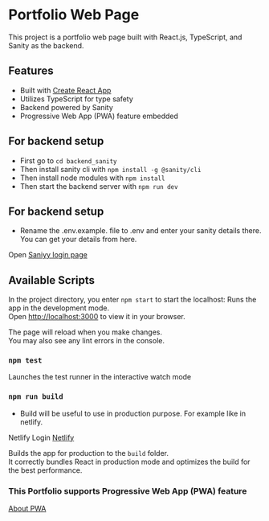 # Portfolio Web Page

This project is a portfolio web page built with React.js, TypeScript, and Sanity as the backend.

## Features

- Built with [Create React App](https://github.com/facebook/create-react-app)
- Utilizes TypeScript for type safety
- Backend powered by Sanity
- Progressive Web App (PWA) feature embedded

## For backend setup

- First go to `cd backend_sanity`
- Then install sanity cli with `npm install -g @sanity/cli`
- Then install node modules with `npm install`
- Then start the backend server with `npm run dev`

## For backend setup

- Rename the .env.example. file to .env and enter your sanity details there. You can get your details from here.

Open [Saniyy login page](https://www.sanity.io/login)

## Available Scripts

In the project directory, you enter `npm start` to start the localhost:
Runs the app in the development mode.\
Open [http://localhost:3000](http://localhost:3000) to view it in your browser.

The page will reload when you make changes.\
You may also see any lint errors in the console.

### `npm test`

Launches the test runner in the interactive watch mode

### `npm run build`

- Build will be useful to use in production purpose. For example like in netlify.

Netlify Login [Netlify](https://app.netlify.com/login)

Builds the app for production to the `build` folder.\
It correctly bundles React in production mode and optimizes the build for the best performance.

### This Portfolio supports Progressive Web App (PWA) feature

[About PWA](https://facebook.github.io/create-react-app/docs/making-a-progressive-web-app)
